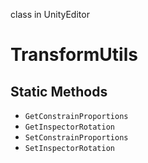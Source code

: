 class in UnityEditor
# TransformUtils

## Static Methods
- `GetConstrainProportions`
- `GetInspectorRotation`
- `SetConstrainProportions`
- `SetInspectorRotation`
